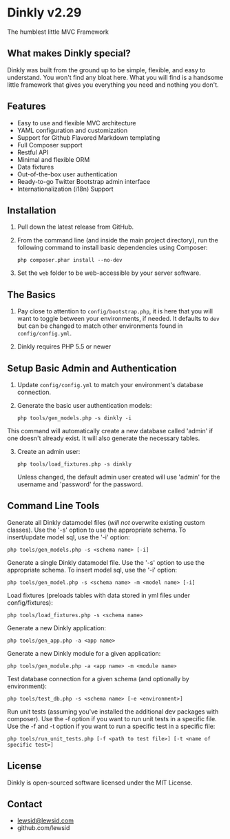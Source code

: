 Dinkly v2.29
============

The humblest little MVC Framework

What makes Dinkly special?
--------------------------

Dinkly was built from the ground up to be simple, flexible, and easy to understand. You won't find any bloat here. What you will find is a handsome little framework that gives you everything you need and nothing you don't.

Features
--------

- Easy to use and flexible MVC architecture
- YAML configuration and customization
- Support for Github Flavored Markdown templating
- Full Composer support
- Restful API
- Minimal and flexible ORM
- Data fixtures
- Out-of-the-box user authentication
- Ready-to-go Twitter Bootstrap admin interface
- Internationalization (i18n) Support


Installation
------------

1. Pull down the latest release from GitHub.

2. From the command line (and inside the main project directory), run the following command to install basic dependencies using Composer:

    `php composer.phar install --no-dev`
    
3. Set the `web` folder to be web-accessible by your server software.


The Basics
----------

1. Pay close to attention to `config/bootstrap.php`, it is here that you will want to toggle between your environments, if needed. It defaults to `dev` but can be changed to match other environments found in `config/config.yml`.

2. Dinkly requires PHP 5.5 or newer

Setup Basic Admin and Authentication
------------------------------------

1. Update `config/config.yml` to match your environment's database connection.

2. Generate the basic user authentication models:

    `php tools/gen_models.php -s dinkly -i`

  This command will automatically create a new database called 'admin' if one doesn't already exist. It will also generate the necessary tables.

3. Create an admin user:

    `php tools/load_fixtures.php -s dinkly`

    Unless changed, the default admin user created will use 'admin' for the username and 'password' for the password.


Command Line Tools
------------------

Generate all Dinkly datamodel files (*will not* overwrite existing custom classes). Use the '-s' option to use the appropriate schema. To insert/update model sql, use the '-i' option:

    php tools/gen_models.php -s <schema name> [-i]

Generate a single Dinkly datamodel file. Use the '-s' option to use the appropriate schema. To insert model sql, use the '-i' option:

    php tools/gen_model.php -s <schema name> -m <model name> [-i]

Load fixtures (preloads tables with data stored in yml files under config/fixtures):

    php tools/load_fixtures.php -s <schema name>

Generate a new Dinkly application:

    php tools/gen_app.php -a <app name>

Generate a new Dinkly module for a given application:

    php tools/gen_module.php -a <app name> -m <module name>

Test database connection for a given schema (and optionally by environment):

    php tools/test_db.php -s <schema name> [-e <environment>]

Run unit tests (assuming you've installed the additional dev packages with composer). Use the -f option if you want to run unit tests in a specific file. Use the -f and -t option if you want to run a specific test in a specific file:

    php tools/run_unit_tests.php [-f <path to test file>] [-t <name of specific test>]


License
-------

Dinkly is open-sourced software licensed under the MIT License.


Contact
-------

  - lewsid@lewsid.com
  - github.com/lewsid
